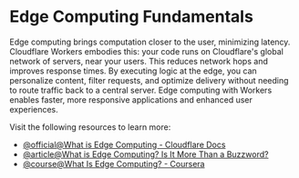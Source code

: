 # Edge Computing Fundamentals

Edge computing brings computation closer to the user, minimizing latency. Cloudflare Workers embodies this: your code runs on Cloudflare's global network of servers, near your users. This reduces network hops and improves response times. By executing logic at the edge, you can personalize content, filter requests, and optimize delivery without needing to route traffic back to a central server. Edge computing with Workers enables faster, more responsive applications and enhanced user experiences.

Visit the following resources to learn more:

- [@official@What is Edge Computing - Cloudflare Docs](https://www.cloudflare.com/learning/serverless/glossary/what-is-edge-computing/)
- [@article@What is Edge Computing? Is It More Than a Buzzword?](https://www.howtogeek.com/devops/what-is-edge-computing-is-it-more-than-a-buzzword/)
- [@course@What Is Edge Computing? - Coursera](https://www.udemy.com/course/edge-computing/)